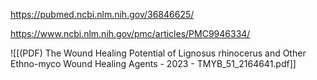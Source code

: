 
https://pubmed.ncbi.nlm.nih.gov/36846625/

https://www.ncbi.nlm.nih.gov/pmc/articles/PMC9946334/

![[(PDF) The Wound Healing Potential of Lignosus rhinocerus and Other Ethno-myco Wound Healing Agents - 2023 - TMYB_51_2164641.pdf]]
